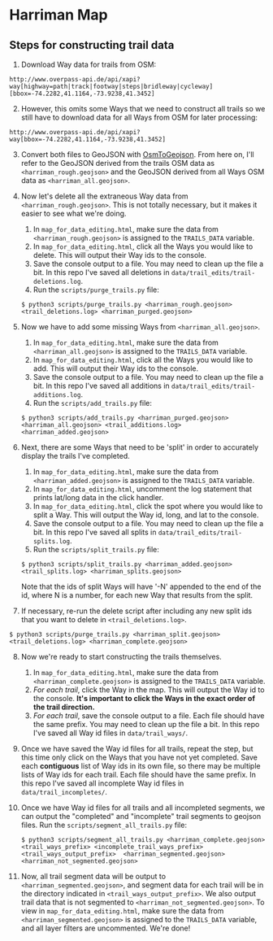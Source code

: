 # Harriman Map

## Steps for constructing trail data
1. Download Way data for trails from OSM:
```
http://www.overpass-api.de/api/xapi?way[highway=path|track|footway|steps|bridleway|cycleway][bbox=-74.2282,41.1164,-73.9238,41.3452]
```

2. However, this omits some Ways that we need to construct all trails so we still have to download data for all Ways from OSM for later processing:
```
http://www.overpass-api.de/api/xapi?way[bbox=-74.2282,41.1164,-73.9238,41.3452]
```

3. Convert both files to GeoJSON with [OsmToGeojson](https://github.com/tyrasd/osmtogeojson). From here on, I'll refer to the GeoJSON derived from the trails OSM data as `<harriman_rough.geojson>` and the GeoJSON derived from all Ways OSM data as `<harriman_all.geojson>`.

4. Now let's delete all the extraneous Way data from `<harriman_rough.geojson>`. This is not totally necessary, but it makes it easier to see what we're doing.
   1. In `map_for_data_editing.html`, make sure the data from `<harriman_rough.geojson>` is assigned to the `TRAILS_DATA` variable.
   2. In `map_for_data_editing.html`, click all the Ways you would like to delete. This will output their Way ids to the console.
   3. Save the console output to a file. You may need to clean up the file a bit. In this repo I've saved all deletions in `data/trail_edits/trail-deletions.log`.
   4. Run the `scripts/purge_trails.py` file:
   ```
   $ python3 scripts/purge_trails.py <harriman_rough.geojson> <trail_deletions.log> <harriman_purged.geojson>
   ```
5. Now we have to add some missing Ways from `<harriman_all.geojson>`.
   1. In `map_for_data_editing.html`, make sure the data from `<harriman_all.geojson>` is assigned to the `TRAILS_DATA` variable.
   2. In `map_for_data_editing.html`, click all the Ways you would like to add. This will output their Way ids to the console.
   3. Save the console output to a file. You may need to clean up the file a bit. In this repo I've saved all additions in `data/trail_edits/trail-additions.log`.
   4. Run the `scripts/add_trails.py` file:
   ```
   $ python3 scripts/add_trails.py <harriman_purged.geojson> <harriman_all.geojson> <trail_additions.log> <harriman_added.geojson>
   ```

6. Next, there are some Ways that need to be 'split' in order to accurately display the trails I've completed.
   1. In `map_for_data_editing.html`, make sure the data from `<harriman_added.geojson>` is assigned to the `TRAILS_DATA` variable.
   2. In `map_for_data_editing.html`, uncomment the log statement that prints lat/long data in the click handler.
   3. In `map_for_data_editing.html`, click the spot where you would like to split a Way. This will output the Way id, long, and lat to the console.
   4. Save the console output to a file. You may need to clean up the file a bit. In this repo I've saved all splits in `data/trail_edits/trail-splits.log`.
   5. Run the `scripts/split_trails.py` file:
   ```
   $ python3 scripts/split_trails.py <harriman_added.geojson> <trail_splits.log> <harriman_splits.geojson>
   ``` 
   Note that the ids of split Ways will have '-N' appended to the end of the id, where N is a number, for each new Way that results from the split.

7. If necessary, re-run the delete script after including any new split ids that you want to delete in `<trail_deletions.log>`.
```
$ python3 scripts/purge_trails.py <harriman_split.geojson> <trail_deletions.log> <harriman_complete.geojson>
```

8. Now we're ready to start constructing the trails themselves.
   1. In `map_for_data_editing.html`, make sure the data from `<harriman_complete.geojson>` is assigned to the `TRAILS_DATA` variable.
   2. _For each trail_, click the Way in the map. This will output the Way id to the console. **It's important to click the Ways in the exact order of the trail direction.**
   3. _For each trail_, save the console output to a file. Each file should have the same prefix. You may need to clean up the file a bit. In this repo I've saved all Way id files in `data/trail_ways/`.

9. Once we have saved the Way id files for all trails, repeat the step, but this time only click on the Ways that you have not yet completed. Save each **contiguous** list of Way ids in its own file, so there may be multiple lists of Way ids for each trail. Each file should have the same prefix. In this repo I've saved all incomplete Way id files in `data/trail_incompletes/`.

10. Once we have Way id files for all trails and all incompleted segments, we can output the "completed" and "incomplete" trail segments to geojson files. Run the `scripts/segment_all_trails.py` file:
    ```
    $ python3 scripts/segment_all_trails.py <harriman_complete.geojson> <trail_ways_prefix> <incomplete_trail_ways_prefix> <trail_ways_output_prefix>  <harriman_segmented.geojson> <harriman_not_segmented.geojson>
    ```

11. Now, all trail segment data will be output to `<harriman_segmented.geojson>`, and segment data for each trail will be in the directory indicated in `<trail_ways_output_prefix>`. We also output trail data that is not segmented to `<harriman_not_segmented.geojson>`. To view in `map_for_data_editing.html`, make sure the data from `<harriman_segmented.geojson>` is assigned to the `TRAILS_DATA` variable, and all layer filters are uncommented. We're done! 
